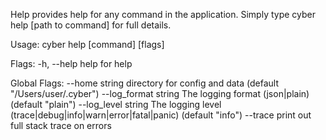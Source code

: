 Help provides help for any command in the application.
Simply type cyber help [path to command] for full details.

Usage:
  cyber help [command] [flags]

Flags:
  -h, --help   help for help

Global Flags:
      --home string         directory for config and data (default "/Users/user/.cyber")
      --log_format string   The logging format (json|plain) (default "plain")
      --log_level string    The logging level (trace|debug|info|warn|error|fatal|panic) (default "info")
      --trace               print out full stack trace on errors
